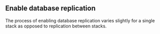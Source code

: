 

## Enable database replication

The process of enabling database replication varies slightly for a single stack as opposed to replication between stacks.




